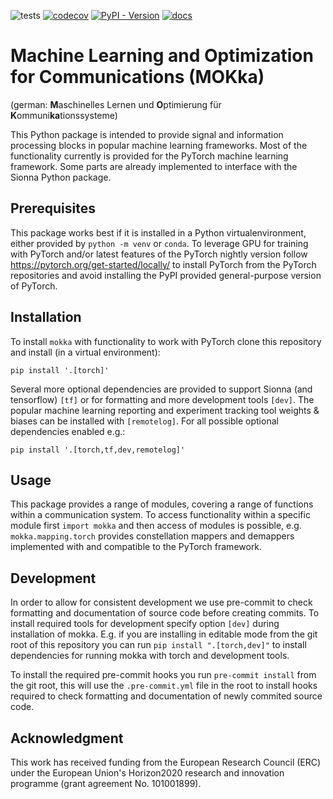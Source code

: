 ![tests](https://github.com/kit-cel/mokka/actions/workflows/python-package.yml/badge.svg) [![codecov](https://codecov.io/gh/kit-cel/mokka/graph/badge.svg?token=GXXZDNJ9W8)](https://codecov.io/gh/kit-cel/mokka) [![PyPI - Version](https://img.shields.io/pypi/v/mokka)](https://pypi.org/project/mokka) [![docs](https://img.shields.io/badge/docs-available-green)](https://kit-cel.github.io/mokka/#)

# Machine Learning and Optimization for Communications (MOKka) 
(german: **M**aschinelles Lernen und **O**ptimierung für **K**ommuni**ka**tionssysteme)

This Python package is intended to provide signal and information processing blocks in popular machine learning frameworks.
Most of the functionality currently is provided for the PyTorch machine learning framework. Some parts are already implemented to interface with the Sionna Python package.

## Prerequisites

This package works best if it is installed in a Python virtualenvironment, either provided by `python -m venv` or `conda`.
To leverage GPU for training with PyTorch and/or latest features of the PyTorch nightly version follow https://pytorch.org/get-started/locally/ to
install PyTorch from the PyTorch repositories and avoid installing the PyPI provided general-purpose version of PyTorch.

## Installation

To install `mokka` with functionality to work with PyTorch clone this repository and install (in a virtual environment):
```
pip install '.[torch]'
```

Several more optional dependencies are provided to support Sionna (and tensorflow) `[tf]` or for formatting and more development tools `[dev]`.
The popular machine learning reporting and experiment tracking tool weights & biases can be installed with `[remotelog]`.
For all possible optional dependencies enabled e.g.:
```
pip install '.[torch,tf,dev,remotelog]'
```

## Usage

This package provides a range of modules, covering a range of functions within a communication system.
To access functionality within a specific module first `import mokka` and then access of modules is possible, e.g. `mokka.mapping.torch` provides
constellation mappers and demappers implemented with and compatible to the PyTorch framework.

## Development

In order to allow for consistent development we use pre-commit to check formatting and documentation of source code before creating commits. To install required tools for development specify option `[dev]` during installation of mokka. E.g. if you are installing in editable mode from the git root of this repository you can run `pip install ".[torch,dev]"` to install dependencies for running mokka with torch and development tools.

To install the required pre-commit hooks you run `pre-commit install` from the git root, this will use the `.pre-commit.yml` file in the root to install hooks required to check formatting and documentation of newly commited source code.

## Acknowledgment
This  work  has  received  funding  from  the  European  Research Council (ERC) under the European Union's Horizon2020 research and innovation programme (grant agreement No. 101001899).
